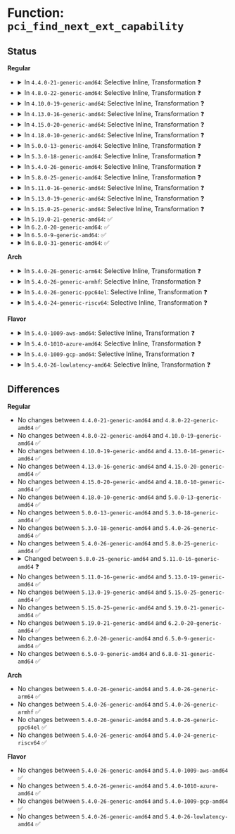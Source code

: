# Function: <code>pci_find_next_ext_capability</code>

## Status
<b>Regular</b>
<ul>
<li>
<details>
<summary>In <code>4.4.0-21-generic-amd64</code>: Selective Inline, Transformation ❓</summary>

```c
int pci_find_next_ext_capability(struct pci_dev * dev, int start, int cap)
```

```json
{
  "name": "pci_find_next_ext_capability",
  "collision_type": "Unique Global",
  "inline_type": "Selective",
  "funcs": [
    {
      "addr": 18446744071583257472,
      "name": "pci_find_next_ext_capability",
      "external": true,
      "loc": "drivers/pci/pci.c:288",
      "file": "drivers/pci/pci.c",
      "inline": "not declared, inlined",
      "caller_inline": [
        "drivers/pci/pci.c:pci_acs_flags_enabled",
        "drivers/pci/pci.c:pci_acs_flags_enabled",
        "drivers/pci/pci.c:pci_std_enable_acs",
        "drivers/pci/pci.c:pci_std_enable_acs",
        "drivers/pci/pci.c:pci_configure_ari",
        "drivers/pci/pci.c:pci_configure_ari"
      ],
      "caller_func": [
        "drivers/pci/pci.c:pci_acs_flags_enabled",
        "drivers/pci/pci.c:pci_std_enable_acs",
        "drivers/pci/pci.c:pci_configure_ari"
      ]
    }
  ],
  "symbols": [
    {
      "addr": 18446744071583257472,
      "name": "pci_find_next_ext_capability.part.16",
      "section": ".text",
      "bind": "STB_LOCAL",
      "size": 197
    },
    {
      "addr": 18446744071583257680,
      "name": "pci_find_next_ext_capability",
      "section": ".text",
      "bind": "STB_GLOBAL",
      "size": 31
    }
  ]
}
```
</details>
</li>
<li>
<details>
<summary>In <code>4.8.0-22-generic-amd64</code>: Selective Inline, Transformation ❓</summary>

```c
int pci_find_next_ext_capability(struct pci_dev * dev, int start, int cap)
```

```json
{
  "name": "pci_find_next_ext_capability",
  "collision_type": "Unique Global",
  "inline_type": "Selective",
  "funcs": [
    {
      "addr": 18446744071583569971,
      "name": "pci_find_next_ext_capability",
      "external": true,
      "loc": "drivers/pci/pci.c:309",
      "file": "drivers/pci/pci.c",
      "inline": "not declared, inlined",
      "caller_inline": [
        "drivers/pci/pci.c:pci_acs_flags_enabled",
        "drivers/pci/pci.c:pci_acs_flags_enabled",
        "drivers/pci/pci.c:pci_std_enable_acs",
        "drivers/pci/pci.c:pci_std_enable_acs",
        "drivers/pci/pci.c:pci_configure_ari",
        "drivers/pci/pci.c:pci_configure_ari"
      ],
      "caller_func": [
        "drivers/pci/pci.c:pci_acs_flags_enabled",
        "drivers/pci/pci.c:pci_std_enable_acs",
        "drivers/pci/pci.c:pci_configure_ari"
      ]
    }
  ],
  "symbols": [
    {
      "addr": 18446744071583567072,
      "name": "pci_find_next_ext_capability.part.16",
      "section": ".text",
      "bind": "STB_LOCAL",
      "size": 198
    },
    {
      "addr": 18446744071583567280,
      "name": "pci_find_next_ext_capability",
      "section": ".text",
      "bind": "STB_GLOBAL",
      "size": 31
    }
  ]
}
```
</details>
</li>
<li>
<details>
<summary>In <code>4.10.0-19-generic-amd64</code>: Selective Inline, Transformation ❓</summary>

```c
int pci_find_next_ext_capability(struct pci_dev * dev, int start, int cap)
```

```json
{
  "name": "pci_find_next_ext_capability",
  "collision_type": "Unique Global",
  "inline_type": "Selective",
  "funcs": [
    {
      "addr": 18446744071583706371,
      "name": "pci_find_next_ext_capability",
      "external": true,
      "loc": "drivers/pci/pci.c:309",
      "file": "drivers/pci/pci.c",
      "inline": "not declared, inlined",
      "caller_inline": [
        "drivers/pci/pci.c:pci_acs_flags_enabled",
        "drivers/pci/pci.c:pci_acs_flags_enabled",
        "drivers/pci/pci.c:pci_std_enable_acs",
        "drivers/pci/pci.c:pci_std_enable_acs",
        "drivers/pci/pci.c:pci_configure_ari",
        "drivers/pci/pci.c:pci_configure_ari"
      ],
      "caller_func": [
        "drivers/pci/pci.c:pci_acs_flags_enabled",
        "drivers/pci/pci.c:pci_std_enable_acs",
        "drivers/pci/pci.c:pci_configure_ari"
      ]
    }
  ],
  "symbols": [
    {
      "addr": 18446744071583703968,
      "name": "pci_find_next_ext_capability.part.19",
      "section": ".text",
      "bind": "STB_LOCAL",
      "size": 198
    },
    {
      "addr": 18446744071583704176,
      "name": "pci_find_next_ext_capability",
      "section": ".text",
      "bind": "STB_GLOBAL",
      "size": 31
    }
  ]
}
```
</details>
</li>
<li>
<details>
<summary>In <code>4.13.0-16-generic-amd64</code>: Selective Inline, Transformation ❓</summary>

```c
int pci_find_next_ext_capability(struct pci_dev * dev, int start, int cap)
```

```json
{
  "name": "pci_find_next_ext_capability",
  "collision_type": "Unique Global",
  "inline_type": "Selective",
  "funcs": [
    {
      "addr": 18446744071583756268,
      "name": "pci_find_next_ext_capability",
      "external": true,
      "loc": "drivers/pci/pci.c:311",
      "file": "drivers/pci/pci.c",
      "inline": "not declared, inlined",
      "caller_inline": [
        "drivers/pci/pci.c:pci_acs_enabled",
        "drivers/pci/pci.c:pci_std_enable_acs",
        "drivers/pci/pci.c:pci_std_enable_acs",
        "drivers/pci/pci.c:pci_configure_ari",
        "drivers/pci/pci.c:pci_configure_ari"
      ],
      "caller_func": [
        "drivers/pci/probe.c:pci_setup_device",
        "drivers/pci/pci.c:pci_std_enable_acs",
        "drivers/pci/pci.c:pci_configure_ari"
      ]
    }
  ],
  "symbols": [
    {
      "addr": 18446744071583744320,
      "name": "pci_find_next_ext_capability.part.17",
      "section": ".text",
      "bind": "STB_LOCAL",
      "size": 184
    },
    {
      "addr": 18446744071583744512,
      "name": "pci_find_next_ext_capability",
      "section": ".text",
      "bind": "STB_GLOBAL",
      "size": 31
    }
  ]
}
```
</details>
</li>
<li>
<details>
<summary>In <code>4.15.0-20-generic-amd64</code>: Selective Inline, Transformation ❓</summary>

```c
int pci_find_next_ext_capability(struct pci_dev * dev, int start, int cap)
```

```json
{
  "name": "pci_find_next_ext_capability",
  "collision_type": "Unique Global",
  "inline_type": "Selective",
  "funcs": [
    {
      "addr": 18446744071584005829,
      "name": "pci_find_next_ext_capability",
      "external": true,
      "loc": "drivers/pci/pci.c:312",
      "file": "drivers/pci/pci.c",
      "inline": "not declared, inlined",
      "caller_inline": [
        "drivers/pci/pci.c:pci_rebar_find_pos",
        "drivers/pci/pci.c:pci_rebar_find_pos",
        "drivers/pci/pci.c:pci_acs_enabled",
        "drivers/pci/pci.c:pci_std_enable_acs",
        "drivers/pci/pci.c:pci_std_enable_acs",
        "drivers/pci/pci.c:pci_configure_ari",
        "drivers/pci/pci.c:pci_configure_ari"
      ],
      "caller_func": [
        "drivers/pci/probe.c:pci_setup_device",
        "drivers/pci/pci.c:pci_rebar_find_pos",
        "drivers/pci/pci.c:pci_std_enable_acs",
        "drivers/pci/pci.c:pci_configure_ari"
      ]
    }
  ],
  "symbols": [
    {
      "addr": 18446744071584002576,
      "name": "pci_find_next_ext_capability.part.17",
      "section": ".text",
      "bind": "STB_LOCAL",
      "size": 184
    },
    {
      "addr": 18446744071584002768,
      "name": "pci_find_next_ext_capability",
      "section": ".text",
      "bind": "STB_GLOBAL",
      "size": 31
    }
  ]
}
```
</details>
</li>
<li>
<details>
<summary>In <code>4.18.0-10-generic-amd64</code>: Selective Inline, Transformation ❓</summary>

```c
int pci_find_next_ext_capability(struct pci_dev * dev, int start, int cap)
```

```json
{
  "name": "pci_find_next_ext_capability",
  "collision_type": "Unique Global",
  "inline_type": "Selective",
  "funcs": [
    {
      "addr": 18446744071584201205,
      "name": "pci_find_next_ext_capability",
      "external": true,
      "loc": "drivers/pci/pci.c:324",
      "file": "drivers/pci/pci.c",
      "inline": "not declared, inlined",
      "caller_inline": [
        "drivers/pci/pci.c:pci_rebar_find_pos",
        "drivers/pci/pci.c:pci_rebar_find_pos",
        "drivers/pci/pci.c:pci_acs_flags_enabled",
        "drivers/pci/pci.c:pci_acs_flags_enabled",
        "drivers/pci/pci.c:pci_std_enable_acs",
        "drivers/pci/pci.c:pci_std_enable_acs",
        "drivers/pci/pci.c:pci_configure_ari",
        "drivers/pci/pci.c:pci_configure_ari"
      ],
      "caller_func": [
        "drivers/pci/probe.c:pci_setup_device",
        "drivers/pci/pci.c:pci_rebar_find_pos",
        "drivers/pci/pci.c:pci_acs_flags_enabled",
        "drivers/pci/pci.c:pci_std_enable_acs",
        "drivers/pci/pci.c:pci_configure_ari"
      ]
    }
  ],
  "symbols": [
    {
      "addr": 18446744071584196560,
      "name": "pci_find_next_ext_capability.part.19",
      "section": ".text",
      "bind": "STB_LOCAL",
      "size": 186
    },
    {
      "addr": 18446744071584196752,
      "name": "pci_find_next_ext_capability",
      "section": ".text",
      "bind": "STB_GLOBAL",
      "size": 31
    }
  ]
}
```
</details>
</li>
<li>
<details>
<summary>In <code>5.0.0-13-generic-amd64</code>: Selective Inline, Transformation ❓</summary>

```c
int pci_find_next_ext_capability(struct pci_dev * dev, int start, int cap)
```

```json
{
  "name": "pci_find_next_ext_capability",
  "collision_type": "Unique Global",
  "inline_type": "Selective",
  "funcs": [
    {
      "addr": 18446744071584290437,
      "name": "pci_find_next_ext_capability",
      "external": true,
      "loc": "drivers/pci/pci.c:490",
      "file": "drivers/pci/pci.c",
      "inline": "not declared, inlined",
      "caller_inline": [
        "drivers/pci/pci.c:pci_rebar_find_pos",
        "drivers/pci/pci.c:pci_rebar_find_pos",
        "drivers/pci/pci.c:pci_acs_flags_enabled",
        "drivers/pci/pci.c:pci_acs_flags_enabled",
        "drivers/pci/pci.c:pci_enable_acs",
        "drivers/pci/pci.c:pci_enable_acs",
        "drivers/pci/pci.c:pci_enable_acs",
        "drivers/pci/pci.c:pci_enable_acs",
        "drivers/pci/pci.c:pci_configure_ari",
        "drivers/pci/pci.c:pci_configure_ari"
      ],
      "caller_func": [
        "drivers/pci/probe.c:pci_setup_device",
        "drivers/pci/pci.c:pci_rebar_find_pos",
        "drivers/pci/pci.c:pci_acs_flags_enabled",
        "drivers/pci/pci.c:pci_enable_acs",
        "drivers/pci/pci.c:pci_enable_acs",
        "drivers/pci/pci.c:pci_configure_ari"
      ]
    }
  ],
  "symbols": [
    {
      "addr": 18446744071584286000,
      "name": "pci_find_next_ext_capability.part.20",
      "section": ".text",
      "bind": "STB_LOCAL",
      "size": 186
    },
    {
      "addr": 18446744071584286192,
      "name": "pci_find_next_ext_capability",
      "section": ".text",
      "bind": "STB_GLOBAL",
      "size": 31
    }
  ]
}
```
</details>
</li>
<li>
<details>
<summary>In <code>5.3.0-18-generic-amd64</code>: Selective Inline, Transformation ❓</summary>

```c
int pci_find_next_ext_capability(struct pci_dev * dev, int start, int cap)
```

```json
{
  "name": "pci_find_next_ext_capability",
  "collision_type": "Unique Global",
  "inline_type": "Selective",
  "funcs": [
    {
      "addr": 18446744071584480853,
      "name": "pci_find_next_ext_capability",
      "external": true,
      "loc": "drivers/pci/pci.c:490",
      "file": "drivers/pci/pci.c",
      "inline": "not declared, inlined",
      "caller_inline": [
        "drivers/pci/pci.c:pci_rebar_find_pos",
        "drivers/pci/pci.c:pci_acs_flags_enabled",
        "drivers/pci/pci.c:pci_enable_acs",
        "drivers/pci/pci.c:pci_enable_acs",
        "drivers/pci/pci.c:pci_configure_ari"
      ],
      "caller_func": [
        "drivers/pci/probe.c:pci_setup_device"
      ]
    }
  ],
  "symbols": [
    {
      "addr": 18446744071584480528,
      "name": "pci_find_next_ext_capability.part.0",
      "section": ".text",
      "bind": "STB_LOCAL",
      "size": 186
    },
    {
      "addr": 18446744071584480720,
      "name": "pci_find_next_ext_capability",
      "section": ".text",
      "bind": "STB_GLOBAL",
      "size": 31
    }
  ]
}
```
</details>
</li>
<li>
<details>
<summary>In <code>5.4.0-26-generic-amd64</code>: Selective Inline, Transformation ❓</summary>

```c
int pci_find_next_ext_capability(struct pci_dev * dev, int start, int cap)
```

```json
{
  "name": "pci_find_next_ext_capability",
  "collision_type": "Unique Global",
  "inline_type": "Selective",
  "funcs": [
    {
      "addr": 18446744071584616325,
      "name": "pci_find_next_ext_capability",
      "external": true,
      "loc": "drivers/pci/pci.c:490",
      "file": "drivers/pci/pci.c",
      "inline": "not declared, inlined",
      "caller_inline": [
        "drivers/pci/pci.c:pci_rebar_find_pos",
        "drivers/pci/pci.c:pci_acs_flags_enabled",
        "drivers/pci/pci.c:pci_enable_acs",
        "drivers/pci/pci.c:pci_enable_acs",
        "drivers/pci/pci.c:pci_configure_ari"
      ],
      "caller_func": [
        "drivers/pci/probe.c:pci_setup_device"
      ]
    }
  ],
  "symbols": [
    {
      "addr": 18446744071584616000,
      "name": "pci_find_next_ext_capability.part.0",
      "section": ".text",
      "bind": "STB_LOCAL",
      "size": 186
    },
    {
      "addr": 18446744071584616192,
      "name": "pci_find_next_ext_capability",
      "section": ".text",
      "bind": "STB_GLOBAL",
      "size": 31
    }
  ]
}
```
</details>
</li>
<li>
<details>
<summary>In <code>5.8.0-25-generic-amd64</code>: Selective Inline, Transformation ❓</summary>

```c
int pci_find_next_ext_capability(struct pci_dev * dev, int start, int cap)
```

```json
{
  "name": "pci_find_next_ext_capability",
  "collision_type": "Unique Global",
  "inline_type": "Selective",
  "funcs": [
    {
      "addr": 18446744071585294485,
      "name": "pci_find_next_ext_capability",
      "external": true,
      "loc": "drivers/pci/pci.c:522",
      "file": "drivers/pci/pci.c",
      "inline": "not declared, inlined",
      "caller_inline": [
        "drivers/pci/pci.c:pci_rebar_find_pos",
        "drivers/pci/pci.c:pci_rebar_find_pos",
        "drivers/pci/pci.c:pci_acs_flags_enabled",
        "drivers/pci/pci.c:pci_acs_flags_enabled",
        "drivers/pci/pci.c:pci_enable_acs",
        "drivers/pci/pci.c:pci_enable_acs",
        "drivers/pci/pci.c:pci_disable_acs_redir",
        "drivers/pci/pci.c:pci_configure_ari",
        "drivers/pci/pci.c:pci_configure_ari",
        "drivers/pci/pci.c:pci_restore_rebar_state",
        "drivers/pci/pci.c:pci_restore_rebar_state",
        "drivers/pci/pci.c:pci_save_state",
        "drivers/pci/pci.c:pci_save_state",
        "drivers/pci/pci.c:pci_get_dsn",
        "drivers/pci/pci.c:pci_get_dsn"
      ],
      "caller_func": [
        "drivers/pci/probe.c:pci_setup_device",
        "drivers/pci/pci.c:pci_rebar_find_pos",
        "drivers/pci/pci.c:pci_acs_flags_enabled",
        "drivers/pci/pci.c:pci_enable_acs",
        "drivers/pci/pci.c:pci_configure_ari",
        "drivers/pci/pci.c:pci_restore_rebar_state",
        "drivers/pci/pci.c:pci_save_state",
        "drivers/pci/pci.c:pci_get_dsn",
        "drivers/iommu/intel/iommu.c:intel_iommu_dev_has_feat"
      ]
    }
  ],
  "symbols": [
    {
      "addr": 18446744071585291840,
      "name": "pci_find_next_ext_capability.part.0",
      "section": ".text",
      "bind": "STB_LOCAL",
      "size": 186
    },
    {
      "addr": 18446744071585292032,
      "name": "pci_find_next_ext_capability",
      "section": ".text",
      "bind": "STB_GLOBAL",
      "size": 31
    }
  ]
}
```
</details>
</li>
<li>
<details>
<summary>In <code>5.11.0-16-generic-amd64</code>: Selective Inline, Transformation ❓</summary>

```c
u16 pci_find_next_ext_capability(struct pci_dev * dev, u16 start, int cap)
```

```json
{
  "name": "pci_find_next_ext_capability",
  "collision_type": "Unique Global",
  "inline_type": "Selective",
  "funcs": [
    {
      "addr": 18446744071585448981,
      "name": "pci_find_next_ext_capability",
      "external": true,
      "loc": "drivers/pci/pci.c:530",
      "file": "drivers/pci/pci.c",
      "inline": "not declared, inlined",
      "caller_inline": [
        "drivers/pci/pci.c:pci_rebar_find_pos",
        "drivers/pci/pci.c:pci_rebar_find_pos",
        "drivers/pci/pci.c:pci_acs_init",
        "drivers/pci/pci.c:pci_acs_init",
        "drivers/pci/pci.c:pci_configure_ari",
        "drivers/pci/pci.c:pci_configure_ari",
        "drivers/pci/pci.c:pci_restore_rebar_state",
        "drivers/pci/pci.c:pci_restore_rebar_state",
        "drivers/pci/pci.c:pci_save_state",
        "drivers/pci/pci.c:pci_save_state",
        "drivers/pci/pci.c:pci_get_dsn",
        "drivers/pci/pci.c:pci_get_dsn"
      ],
      "caller_func": [
        "drivers/pci/probe.c:pci_setup_device",
        "drivers/pci/pci.c:pci_rebar_find_pos",
        "drivers/pci/pci.c:pci_acs_init",
        "drivers/pci/pci.c:pci_configure_ari",
        "drivers/pci/pci.c:pci_restore_rebar_state",
        "drivers/pci/pci.c:pci_save_state",
        "drivers/pci/pci.c:pci_get_dsn",
        "drivers/iommu/intel/iommu.c:intel_iommu_dev_has_feat"
      ]
    }
  ],
  "symbols": [
    {
      "addr": 18446744071585447008,
      "name": "pci_find_next_ext_capability.part.0",
      "section": ".text",
      "bind": "STB_LOCAL",
      "size": 215
    },
    {
      "addr": 18446744071585447232,
      "name": "pci_find_next_ext_capability",
      "section": ".text",
      "bind": "STB_GLOBAL",
      "size": 34
    }
  ]
}
```
</details>
</li>
<li>
<details>
<summary>In <code>5.13.0-19-generic-amd64</code>: Selective Inline, Transformation ❓</summary>

```c
u16 pci_find_next_ext_capability(struct pci_dev * dev, u16 start, int cap)
```

```json
{
  "name": "pci_find_next_ext_capability",
  "collision_type": "Unique Global",
  "inline_type": "Selective",
  "funcs": [
    {
      "addr": 18446744071585329141,
      "name": "pci_find_next_ext_capability",
      "external": true,
      "loc": "drivers/pci/pci.c:530",
      "file": "drivers/pci/pci.c",
      "inline": "not declared, inlined",
      "caller_inline": [
        "drivers/pci/pci.c:pci_rebar_find_pos",
        "drivers/pci/pci.c:pci_rebar_find_pos",
        "drivers/pci/pci.c:pci_acs_init",
        "drivers/pci/pci.c:pci_acs_init",
        "drivers/pci/pci.c:pci_configure_ari",
        "drivers/pci/pci.c:pci_configure_ari",
        "drivers/pci/pci.c:pci_save_state",
        "drivers/pci/pci.c:pci_save_state",
        "drivers/pci/pci.c:pci_get_dsn",
        "drivers/pci/pci.c:pci_get_dsn"
      ],
      "caller_func": [
        "arch/x86/events/intel/uncore_discovery.c:intel_uncore_has_discovery_tables",
        "arch/x86/events/intel/uncore_discovery.c:intel_uncore_has_discovery_tables",
        "drivers/pci/probe.c:pci_setup_device",
        "drivers/pci/pci.c:pci_rebar_find_pos",
        "drivers/pci/pci.c:pci_acs_init",
        "drivers/pci/pci.c:pci_configure_ari",
        "drivers/pci/pci.c:pci_save_state",
        "drivers/pci/pci.c:pci_get_dsn"
      ]
    }
  ],
  "symbols": [
    {
      "addr": 18446744071585327152,
      "name": "pci_find_next_ext_capability.part.0",
      "section": ".text",
      "bind": "STB_LOCAL",
      "size": 210
    },
    {
      "addr": 18446744071585327376,
      "name": "pci_find_next_ext_capability",
      "section": ".text",
      "bind": "STB_GLOBAL",
      "size": 34
    }
  ]
}
```
</details>
</li>
<li>
<details>
<summary>In <code>5.15.0-25-generic-amd64</code>: Selective Inline, Transformation ❓</summary>

```c
u16 pci_find_next_ext_capability(struct pci_dev * dev, u16 start, int cap)
```

```json
{
  "name": "pci_find_next_ext_capability",
  "collision_type": "Unique Global",
  "inline_type": "Selective",
  "funcs": [
    {
      "addr": 18446744071585786149,
      "name": "pci_find_next_ext_capability",
      "external": true,
      "loc": "drivers/pci/pci.c:540",
      "file": "drivers/pci/pci.c",
      "inline": "not declared, inlined",
      "caller_inline": [
        "drivers/pci/pci.c:pci_rebar_find_pos",
        "drivers/pci/pci.c:pci_rebar_find_pos",
        "drivers/pci/pci.c:pci_acs_init",
        "drivers/pci/pci.c:pci_acs_init",
        "drivers/pci/pci.c:pci_configure_ari",
        "drivers/pci/pci.c:pci_configure_ari",
        "drivers/pci/pci.c:pci_restore_rebar_state",
        "drivers/pci/pci.c:pci_restore_rebar_state",
        "drivers/pci/pci.c:pci_save_state",
        "drivers/pci/pci.c:pci_save_state",
        "drivers/pci/pci.c:pci_get_dsn",
        "drivers/pci/pci.c:pci_get_dsn"
      ],
      "caller_func": [
        "arch/x86/events/intel/uncore_discovery.c:intel_uncore_has_discovery_tables",
        "arch/x86/events/intel/uncore_discovery.c:intel_uncore_has_discovery_tables",
        "drivers/pci/probe.c:pci_setup_device",
        "drivers/pci/pci.c:pci_rebar_find_pos",
        "drivers/pci/pci.c:pci_acs_init",
        "drivers/pci/pci.c:pci_configure_ari",
        "drivers/pci/pci.c:pci_restore_rebar_state",
        "drivers/pci/pci.c:pci_save_state",
        "drivers/pci/pci.c:pci_get_dsn"
      ]
    }
  ],
  "symbols": [
    {
      "addr": 18446744071585782928,
      "name": "pci_find_next_ext_capability.part.0",
      "section": ".text",
      "bind": "STB_LOCAL",
      "size": 210
    },
    {
      "addr": 18446744071585783152,
      "name": "pci_find_next_ext_capability",
      "section": ".text",
      "bind": "STB_GLOBAL",
      "size": 34
    }
  ]
}
```
</details>
</li>
<li>
<details>
<summary>In <code>5.19.0-21-generic-amd64</code>: ✅</summary>

```c
u16 pci_find_next_ext_capability(struct pci_dev * dev, u16 start, int cap)
```

```json
{
  "name": "pci_find_next_ext_capability",
  "collision_type": "Unique Global",
  "inline_type": "No",
  "funcs": [
    {
      "addr": 18446744071586963584,
      "name": "pci_find_next_ext_capability",
      "external": true,
      "loc": "drivers/pci/pci.c:557",
      "file": "drivers/pci/pci.c",
      "inline": "seen, unknown",
      "caller_inline": [],
      "caller_func": [
        "arch/x86/events/intel/uncore_discovery.c:intel_uncore_has_discovery_tables",
        "arch/x86/events/intel/uncore_discovery.c:intel_uncore_has_discovery_tables",
        "drivers/pci/pci.c:pci_rebar_find_pos",
        "drivers/pci/pci.c:pci_acs_init",
        "drivers/pci/pci.c:pci_configure_ari",
        "drivers/pci/pci.c:_pci_add_cap_save_buffer",
        "drivers/pci/pci.c:pci_restore_rebar_state",
        "drivers/pci/pci.c:pci_save_state",
        "drivers/pci/pci.c:pci_find_dvsec_capability",
        "drivers/pci/pci.c:pci_find_dvsec_capability",
        "drivers/pci/pci.c:pci_find_vsec_capability",
        "drivers/pci/pci.c:pci_get_dsn"
      ]
    }
  ],
  "symbols": [
    {
      "addr": 18446744071586963584,
      "name": "pci_find_next_ext_capability",
      "section": ".text",
      "bind": "STB_GLOBAL",
      "size": 224
    }
  ]
}
```
</details>
</li>
<li>
<details>
<summary>In <code>6.2.0-20-generic-amd64</code>: ✅</summary>

```c
u16 pci_find_next_ext_capability(struct pci_dev * dev, u16 start, int cap)
```

```json
{
  "name": "pci_find_next_ext_capability",
  "collision_type": "Unique Global",
  "inline_type": "No",
  "funcs": [
    {
      "addr": 18446744071588127568,
      "name": "pci_find_next_ext_capability",
      "external": true,
      "loc": "drivers/pci/pci.c:541",
      "file": "drivers/pci/pci.c",
      "inline": "seen, unknown",
      "caller_inline": [],
      "caller_func": [
        "arch/x86/events/intel/uncore_discovery.c:intel_uncore_has_discovery_tables",
        "arch/x86/events/intel/uncore_discovery.c:intel_uncore_has_discovery_tables",
        "drivers/pci/pci.c:pci_rebar_find_pos",
        "drivers/pci/pci.c:pci_acs_init",
        "drivers/pci/pci.c:pci_configure_ari",
        "drivers/pci/pci.c:_pci_add_cap_save_buffer",
        "drivers/pci/pci.c:pci_restore_rebar_state",
        "drivers/pci/pci.c:pci_save_state",
        "drivers/pci/pci.c:pci_find_dvsec_capability",
        "drivers/pci/pci.c:pci_find_dvsec_capability",
        "drivers/pci/pci.c:pci_find_vsec_capability",
        "drivers/pci/pci.c:pci_get_dsn"
      ]
    }
  ],
  "symbols": [
    {
      "addr": 18446744071588127568,
      "name": "pci_find_next_ext_capability",
      "section": ".text",
      "bind": "STB_GLOBAL",
      "size": 224
    }
  ]
}
```
</details>
</li>
<li>
<details>
<summary>In <code>6.5.0-9-generic-amd64</code>: ✅</summary>

```c
u16 pci_find_next_ext_capability(struct pci_dev * dev, u16 start, int cap)
```

```json
{
  "name": "pci_find_next_ext_capability",
  "collision_type": "Unique Global",
  "inline_type": "No",
  "funcs": [
    {
      "addr": 18446744071588402832,
      "name": "pci_find_next_ext_capability",
      "external": true,
      "loc": "drivers/pci/pci.c:556",
      "file": "drivers/pci/pci.c",
      "inline": "seen, unknown",
      "caller_inline": [],
      "caller_func": [
        "arch/x86/events/intel/uncore_discovery.c:intel_uncore_has_discovery_tables",
        "arch/x86/events/intel/uncore_discovery.c:intel_uncore_has_discovery_tables",
        "drivers/pci/pci.c:pci_rebar_find_pos",
        "drivers/pci/pci.c:pci_acs_init",
        "drivers/pci/pci.c:pci_configure_ari",
        "drivers/pci/pci.c:_pci_add_cap_save_buffer",
        "drivers/pci/pci.c:pci_restore_rebar_state",
        "drivers/pci/pci.c:pci_save_state",
        "drivers/pci/pci.c:pci_find_dvsec_capability",
        "drivers/pci/pci.c:pci_find_dvsec_capability",
        "drivers/pci/pci.c:pci_find_vsec_capability",
        "drivers/pci/pci.c:pci_get_dsn",
        "drivers/pci/doe.c:pci_doe_init"
      ]
    }
  ],
  "symbols": [
    {
      "addr": 18446744071588402832,
      "name": "pci_find_next_ext_capability",
      "section": ".text",
      "bind": "STB_GLOBAL",
      "size": 224
    }
  ]
}
```
</details>
</li>
<li>
<details>
<summary>In <code>6.8.0-31-generic-amd64</code>: ✅</summary>

```c
u16 pci_find_next_ext_capability(struct pci_dev * dev, u16 start, int cap)
```

```json
{
  "name": "pci_find_next_ext_capability",
  "collision_type": "Unique Global",
  "inline_type": "No",
  "funcs": [
    {
      "addr": 18446744071588698816,
      "name": "pci_find_next_ext_capability",
      "external": true,
      "loc": "drivers/pci/pci.c:556",
      "file": "drivers/pci/pci.c",
      "inline": "seen, unknown",
      "caller_inline": [],
      "caller_func": [
        "arch/x86/events/intel/uncore_discovery.c:intel_uncore_has_discovery_tables",
        "arch/x86/events/intel/uncore_discovery.c:intel_uncore_has_discovery_tables",
        "drivers/pci/pci.c:pci_rebar_find_pos",
        "drivers/pci/pci.c:pci_acs_init",
        "drivers/pci/pci.c:pci_configure_ari",
        "drivers/pci/pci.c:_pci_add_cap_save_buffer",
        "drivers/pci/pci.c:pci_restore_rebar_state",
        "drivers/pci/pci.c:pci_save_state",
        "drivers/pci/pci.c:pci_find_dvsec_capability",
        "drivers/pci/pci.c:pci_find_dvsec_capability",
        "drivers/pci/pci.c:pci_find_vsec_capability",
        "drivers/pci/pci.c:pci_get_dsn",
        "drivers/pci/doe.c:pci_doe_init"
      ]
    }
  ],
  "symbols": [
    {
      "addr": 18446744071588698816,
      "name": "pci_find_next_ext_capability",
      "section": ".text",
      "bind": "STB_GLOBAL",
      "size": 224
    }
  ]
}
```
</details>
</li>
</ul>
<b>Arch</b>
<ul>
<li>
<details>
<summary>In <code>5.4.0-26-generic-arm64</code>: Selective Inline, Transformation ❓</summary>

```c
int pci_find_next_ext_capability(struct pci_dev * dev, int start, int cap)
```

```json
{
  "name": "pci_find_next_ext_capability",
  "collision_type": "Unique Global",
  "inline_type": "Selective",
  "funcs": [
    {
      "addr": 18446603336496856744,
      "name": "pci_find_next_ext_capability",
      "external": true,
      "loc": "drivers/pci/pci.c:490",
      "file": "drivers/pci/pci.c",
      "inline": "not declared, inlined",
      "caller_inline": [
        "drivers/pci/pci.c:pci_rebar_find_pos",
        "drivers/pci/pci.c:pci_acs_flags_enabled",
        "drivers/pci/pci.c:pci_enable_acs",
        "drivers/pci/pci.c:pci_enable_acs",
        "drivers/pci/pci.c:pci_configure_ari"
      ],
      "caller_func": [
        "drivers/pci/probe.c:pci_setup_device"
      ]
    }
  ],
  "symbols": [
    {
      "addr": 18446603336496856240,
      "name": "pci_find_next_ext_capability.part.0",
      "section": ".text",
      "bind": "STB_LOCAL",
      "size": 216
    },
    {
      "addr": 18446603336496856456,
      "name": "pci_find_next_ext_capability",
      "section": ".text",
      "bind": "STB_GLOBAL",
      "size": 100
    }
  ]
}
```
</details>
</li>
<li>
<details>
<summary>In <code>5.4.0-26-generic-armhf</code>: Selective Inline, Transformation ❓</summary>

```c
int pci_find_next_ext_capability(struct pci_dev * dev, int start, int cap)
```

```json
{
  "name": "pci_find_next_ext_capability",
  "collision_type": "Unique Global",
  "inline_type": "Selective",
  "funcs": [
    {
      "addr": 3230137600,
      "name": "pci_find_next_ext_capability",
      "external": true,
      "loc": "drivers/pci/pci.c:490",
      "file": "drivers/pci/pci.c",
      "inline": "not declared, inlined",
      "caller_inline": [
        "drivers/pci/pci.c:pci_rebar_find_pos",
        "drivers/pci/pci.c:pci_acs_flags_enabled",
        "drivers/pci/pci.c:pci_enable_acs",
        "drivers/pci/pci.c:pci_enable_acs",
        "drivers/pci/pci.c:pci_configure_ari"
      ],
      "caller_func": [
        "drivers/pci/probe.c:pci_setup_device"
      ]
    }
  ],
  "symbols": [
    {
      "addr": 3230137180,
      "name": "pci_find_next_ext_capability.part.0",
      "section": ".text",
      "bind": "STB_LOCAL",
      "size": 232
    },
    {
      "addr": 3230137412,
      "name": "pci_find_next_ext_capability",
      "section": ".text",
      "bind": "STB_GLOBAL",
      "size": 48
    }
  ]
}
```
</details>
</li>
<li>
<details>
<summary>In <code>5.4.0-26-generic-ppc64el</code>: Selective Inline, Transformation ❓</summary>

```c
int pci_find_next_ext_capability(struct pci_dev * dev, int start, int cap)
```

```json
{
  "name": "pci_find_next_ext_capability",
  "collision_type": "Unique Global",
  "inline_type": "Selective",
  "funcs": [
    {
      "addr": 13835058055290937648,
      "name": "pci_find_next_ext_capability",
      "external": true,
      "loc": "drivers/pci/pci.c:490",
      "file": "drivers/pci/pci.c",
      "inline": "not declared, inlined",
      "caller_inline": [
        "drivers/pci/pci.c:pci_rebar_find_pos",
        "drivers/pci/pci.c:pci_acs_flags_enabled",
        "drivers/pci/pci.c:pci_enable_acs",
        "drivers/pci/pci.c:pci_enable_acs",
        "drivers/pci/pci.c:pci_configure_ari"
      ],
      "caller_func": [
        "arch/powerpc/platforms/powernv/ocxl.c:find_dvsec_from_pos",
        "drivers/pci/probe.c:pci_setup_device"
      ]
    }
  ],
  "symbols": [
    {
      "addr": 13835058055290937168,
      "name": "pci_find_next_ext_capability.part.0",
      "section": ".text",
      "bind": "STB_LOCAL",
      "size": 316
    },
    {
      "addr": 13835058055290937488,
      "name": "pci_find_next_ext_capability",
      "section": ".text",
      "bind": "STB_GLOBAL",
      "size": 40
    }
  ]
}
```
</details>
</li>
<li>
<details>
<summary>In <code>5.4.0-24-generic-riscv64</code>: Selective Inline, Transformation ❓</summary>

```c
int pci_find_next_ext_capability(struct pci_dev * dev, int start, int cap)
```

```json
{
  "name": "pci_find_next_ext_capability",
  "collision_type": "Unique Global",
  "inline_type": "Selective",
  "funcs": [
    {
      "addr": 18446743936275559098,
      "name": "pci_find_next_ext_capability",
      "external": true,
      "loc": "drivers/pci/pci.c:490",
      "file": "drivers/pci/pci.c",
      "inline": "not declared, inlined",
      "caller_inline": [
        "drivers/pci/pci.c:pci_rebar_find_pos",
        "drivers/pci/pci.c:pci_acs_flags_enabled",
        "drivers/pci/pci.c:pci_enable_acs",
        "drivers/pci/pci.c:pci_enable_acs",
        "drivers/pci/pci.c:pci_configure_ari"
      ],
      "caller_func": [
        "drivers/pci/probe.c:pci_setup_device"
      ]
    }
  ],
  "symbols": [
    {
      "addr": 18446743936275558692,
      "name": "pci_find_next_ext_capability.part.0",
      "section": ".text",
      "bind": "STB_LOCAL",
      "size": 184
    },
    {
      "addr": 18446743936275558876,
      "name": "pci_find_next_ext_capability",
      "section": ".text",
      "bind": "STB_GLOBAL",
      "size": 72
    }
  ]
}
```
</details>
</li>
</ul>
<b>Flavor</b>
<ul>
<li>
<details>
<summary>In <code>5.4.0-1009-aws-amd64</code>: Selective Inline, Transformation ❓</summary>

```c
int pci_find_next_ext_capability(struct pci_dev * dev, int start, int cap)
```

```json
{
  "name": "pci_find_next_ext_capability",
  "collision_type": "Unique Global",
  "inline_type": "Selective",
  "funcs": [
    {
      "addr": 18446744071584568485,
      "name": "pci_find_next_ext_capability",
      "external": true,
      "loc": "drivers/pci/pci.c:490",
      "file": "drivers/pci/pci.c",
      "inline": "not declared, inlined",
      "caller_inline": [
        "drivers/pci/pci.c:pci_rebar_find_pos",
        "drivers/pci/pci.c:pci_acs_flags_enabled",
        "drivers/pci/pci.c:pci_enable_acs",
        "drivers/pci/pci.c:pci_enable_acs",
        "drivers/pci/pci.c:pci_configure_ari"
      ],
      "caller_func": [
        "drivers/pci/probe.c:pci_setup_device"
      ]
    }
  ],
  "symbols": [
    {
      "addr": 18446744071584568160,
      "name": "pci_find_next_ext_capability.part.0",
      "section": ".text",
      "bind": "STB_LOCAL",
      "size": 186
    },
    {
      "addr": 18446744071584568352,
      "name": "pci_find_next_ext_capability",
      "section": ".text",
      "bind": "STB_GLOBAL",
      "size": 31
    }
  ]
}
```
</details>
</li>
<li>
<details>
<summary>In <code>5.4.0-1010-azure-amd64</code>: Selective Inline, Transformation ❓</summary>

```c
int pci_find_next_ext_capability(struct pci_dev * dev, int start, int cap)
```

```json
{
  "name": "pci_find_next_ext_capability",
  "collision_type": "Unique Global",
  "inline_type": "Selective",
  "funcs": [
    {
      "addr": 18446744071584496645,
      "name": "pci_find_next_ext_capability",
      "external": true,
      "loc": "drivers/pci/pci.c:490",
      "file": "drivers/pci/pci.c",
      "inline": "not declared, inlined",
      "caller_inline": [
        "drivers/pci/pci.c:pci_rebar_find_pos",
        "drivers/pci/pci.c:pci_acs_flags_enabled",
        "drivers/pci/pci.c:pci_enable_acs",
        "drivers/pci/pci.c:pci_enable_acs",
        "drivers/pci/pci.c:pci_configure_ari"
      ],
      "caller_func": [
        "drivers/pci/probe.c:pci_setup_device"
      ]
    }
  ],
  "symbols": [
    {
      "addr": 18446744071584496320,
      "name": "pci_find_next_ext_capability.part.0",
      "section": ".text",
      "bind": "STB_LOCAL",
      "size": 186
    },
    {
      "addr": 18446744071584496512,
      "name": "pci_find_next_ext_capability",
      "section": ".text",
      "bind": "STB_GLOBAL",
      "size": 31
    }
  ]
}
```
</details>
</li>
<li>
<details>
<summary>In <code>5.4.0-1009-gcp-amd64</code>: Selective Inline, Transformation ❓</summary>

```c
int pci_find_next_ext_capability(struct pci_dev * dev, int start, int cap)
```

```json
{
  "name": "pci_find_next_ext_capability",
  "collision_type": "Unique Global",
  "inline_type": "Selective",
  "funcs": [
    {
      "addr": 18446744071584566485,
      "name": "pci_find_next_ext_capability",
      "external": true,
      "loc": "drivers/pci/pci.c:490",
      "file": "drivers/pci/pci.c",
      "inline": "not declared, inlined",
      "caller_inline": [
        "drivers/pci/pci.c:pci_rebar_find_pos",
        "drivers/pci/pci.c:pci_acs_flags_enabled",
        "drivers/pci/pci.c:pci_enable_acs",
        "drivers/pci/pci.c:pci_enable_acs",
        "drivers/pci/pci.c:pci_configure_ari"
      ],
      "caller_func": [
        "drivers/pci/probe.c:pci_setup_device"
      ]
    }
  ],
  "symbols": [
    {
      "addr": 18446744071584566160,
      "name": "pci_find_next_ext_capability.part.0",
      "section": ".text",
      "bind": "STB_LOCAL",
      "size": 186
    },
    {
      "addr": 18446744071584566352,
      "name": "pci_find_next_ext_capability",
      "section": ".text",
      "bind": "STB_GLOBAL",
      "size": 31
    }
  ]
}
```
</details>
</li>
<li>
<details>
<summary>In <code>5.4.0-26-lowlatency-amd64</code>: Selective Inline, Transformation ❓</summary>

```c
int pci_find_next_ext_capability(struct pci_dev * dev, int start, int cap)
```

```json
{
  "name": "pci_find_next_ext_capability",
  "collision_type": "Unique Global",
  "inline_type": "Selective",
  "funcs": [
    {
      "addr": 18446744071584674469,
      "name": "pci_find_next_ext_capability",
      "external": true,
      "loc": "drivers/pci/pci.c:490",
      "file": "drivers/pci/pci.c",
      "inline": "not declared, inlined",
      "caller_inline": [
        "drivers/pci/pci.c:pci_rebar_find_pos",
        "drivers/pci/pci.c:pci_acs_flags_enabled",
        "drivers/pci/pci.c:pci_enable_acs",
        "drivers/pci/pci.c:pci_enable_acs",
        "drivers/pci/pci.c:pci_configure_ari"
      ],
      "caller_func": [
        "drivers/pci/probe.c:pci_setup_device"
      ]
    }
  ],
  "symbols": [
    {
      "addr": 18446744071584674144,
      "name": "pci_find_next_ext_capability.part.0",
      "section": ".text",
      "bind": "STB_LOCAL",
      "size": 186
    },
    {
      "addr": 18446744071584674336,
      "name": "pci_find_next_ext_capability",
      "section": ".text",
      "bind": "STB_GLOBAL",
      "size": 31
    }
  ]
}
```
</details>
</li>
</ul>

## Differences
<b>Regular</b>
<ul>
<li>
No changes between <code>4.4.0-21-generic-amd64</code> and <code>4.8.0-22-generic-amd64</code> ✅
</li>
<li>
No changes between <code>4.8.0-22-generic-amd64</code> and <code>4.10.0-19-generic-amd64</code> ✅
</li>
<li>
No changes between <code>4.10.0-19-generic-amd64</code> and <code>4.13.0-16-generic-amd64</code> ✅
</li>
<li>
No changes between <code>4.13.0-16-generic-amd64</code> and <code>4.15.0-20-generic-amd64</code> ✅
</li>
<li>
No changes between <code>4.15.0-20-generic-amd64</code> and <code>4.18.0-10-generic-amd64</code> ✅
</li>
<li>
No changes between <code>4.18.0-10-generic-amd64</code> and <code>5.0.0-13-generic-amd64</code> ✅
</li>
<li>
No changes between <code>5.0.0-13-generic-amd64</code> and <code>5.3.0-18-generic-amd64</code> ✅
</li>
<li>
No changes between <code>5.3.0-18-generic-amd64</code> and <code>5.4.0-26-generic-amd64</code> ✅
</li>
<li>
No changes between <code>5.4.0-26-generic-amd64</code> and <code>5.8.0-25-generic-amd64</code> ✅
</li>
<li>
<details>
<summary>Changed between <code>5.8.0-25-generic-amd64</code> and <code>5.11.0-16-generic-amd64</code> ❓</summary>
<ul>
<li>
<b>Param type changed. </b>
<code>int start</code> ➡️ <code>u16 start</code>
</li>
<li>
<b>Return type changed. </b>
<code>int</code> ➡️ <code>u16</code>
</li>
</ul>
</details>
</li>
<li>
No changes between <code>5.11.0-16-generic-amd64</code> and <code>5.13.0-19-generic-amd64</code> ✅
</li>
<li>
No changes between <code>5.13.0-19-generic-amd64</code> and <code>5.15.0-25-generic-amd64</code> ✅
</li>
<li>
No changes between <code>5.15.0-25-generic-amd64</code> and <code>5.19.0-21-generic-amd64</code> ✅
</li>
<li>
No changes between <code>5.19.0-21-generic-amd64</code> and <code>6.2.0-20-generic-amd64</code> ✅
</li>
<li>
No changes between <code>6.2.0-20-generic-amd64</code> and <code>6.5.0-9-generic-amd64</code> ✅
</li>
<li>
No changes between <code>6.5.0-9-generic-amd64</code> and <code>6.8.0-31-generic-amd64</code> ✅
</li>
</ul>
<b>Arch</b>
<ul>
<li>
No changes between <code>5.4.0-26-generic-amd64</code> and <code>5.4.0-26-generic-arm64</code> ✅
</li>
<li>
No changes between <code>5.4.0-26-generic-amd64</code> and <code>5.4.0-26-generic-armhf</code> ✅
</li>
<li>
No changes between <code>5.4.0-26-generic-amd64</code> and <code>5.4.0-26-generic-ppc64el</code> ✅
</li>
<li>
No changes between <code>5.4.0-26-generic-amd64</code> and <code>5.4.0-24-generic-riscv64</code> ✅
</li>
</ul>
<b>Flavor</b>
<ul>
<li>
No changes between <code>5.4.0-26-generic-amd64</code> and <code>5.4.0-1009-aws-amd64</code> ✅
</li>
<li>
No changes between <code>5.4.0-26-generic-amd64</code> and <code>5.4.0-1010-azure-amd64</code> ✅
</li>
<li>
No changes between <code>5.4.0-26-generic-amd64</code> and <code>5.4.0-1009-gcp-amd64</code> ✅
</li>
<li>
No changes between <code>5.4.0-26-generic-amd64</code> and <code>5.4.0-26-lowlatency-amd64</code> ✅
</li>
</ul>
